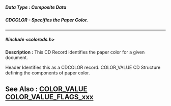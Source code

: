 ##### Data Type : Composite Data
##### CDCOLOR - Specifies the Paper Color.
---
##### #include <colorods.h>
**Description :**
This CD Record identifies the paper color for a given document.

Header  Identifies this as a CDCOLOR record.
COLOR_VALUE CD Structure defining the components of paper color.

**See Also :**
[COLOR_VALUE](D:/md_files/COLOR_VALUE.md)
[COLOR_VALUE_FLAGS_xxx](D:/md_files/COLOR_VALUE_FLAGS_xxx.md)
---
